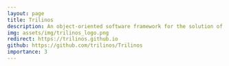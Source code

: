 ```yaml
---
layout: page
title: Trilinos
description: An object-oriented software framework for the solution of large-scale, complex multi-physics engineering and scientific problems on new and emerging high-performance computing (HPC) architectures.
img: assets/img/trilinos_logo.png
redirect: https://trilinos.github.io
github: https://github.com/trilinos/Trilinos
importance: 3
---
```

